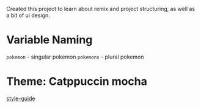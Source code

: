 Created this project to learn about remix and project structuring, as well as a bit of ui design.

# Variable Naming

`pokemon` - singular pokemon
`pokemons` - plural pokemon

# Theme: Catppuccin mocha

[style-guide](https://github.com/catppuccin/catppuccin/blob/dev/docs/style-guide.md)
